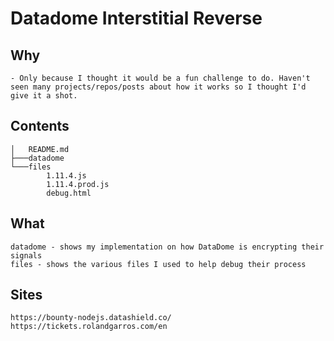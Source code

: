 # Datadome Interstitial Reverse

## Why
    - Only because I thought it would be a fun challenge to do. Haven't seen many projects/repos/posts about how it works so I thought I'd give it a shot.

## Contents
    │   README.md
    ├───datadome
    └───files
            1.11.4.js
            1.11.4.prod.js
            debug.html

## What
    datadome - shows my implementation on how DataDome is encrypting their signals
    files - shows the various files I used to help debug their process

## Sites
    https://bounty-nodejs.datashield.co/
    https://tickets.rolandgarros.com/en
